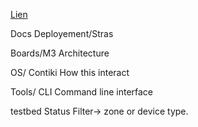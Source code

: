 [Lien](https://iot-lab.github.io/docs/getting-started/introduction/)

Docs 
Deployement/Stras 

Boards/M3
    Architecture 
 
OS/ Contiki
    How this interact 

Tools/ CLI 
    Command line interface

testbed
    Status 
        Filter-> zone or device type. 
        